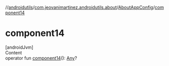 //[androidutils](../../index.md)/[com.jeovanimartinez.androidutils.about](../index.md)/[AboutAppConfig](index.md)/[component14](component14.md)



# component14  
[androidJvm]  
Content  
operator fun [component14](component14.md)(): [Any](https://kotlinlang.org/api/latest/jvm/stdlib/kotlin/-any/index.html)?  



